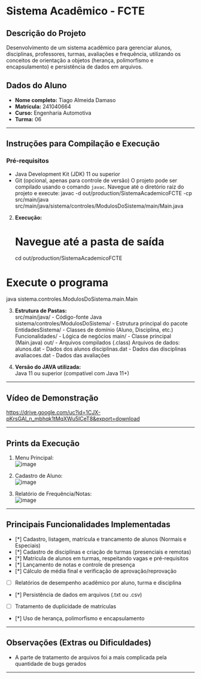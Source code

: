 # Sistema Acadêmico - FCTE

## Descrição do Projeto

Desenvolvimento de um sistema acadêmico para gerenciar alunos, disciplinas, professores, turmas, avaliações e frequência, utilizando os conceitos de orientação a objetos (herança, polimorfismo e encapsulamento) e persistência de dados em arquivos.

## Dados do Aluno

- **Nome completo:** Tiago Almeida Damaso
- **Matrícula:** 241040664
- **Curso:** Engenharia Automotiva
- **Turma:** 06

---

## Instruções para Compilação e Execução

### Pré-requisitos
- Java Development Kit (JDK) 11 ou superior
- Git (opcional, apenas para controle de versão)
O projeto pode ser compilado usando o comando `javac`. Navegue até o diretório raiz do projeto e execute:
javac -d out/production/SistemaAcademicoFCTE -cp src/main/java src/main/java/sistema/controles/ModulosDoSistema/main/Main.java

2. **Execução:**  
   # Navegue até a pasta de saída
   cd out/production/SistemaAcademicoFCTE

# Execute o programa
java sistema.controles.ModulosDoSistema.main.Main


3. **Estrutura de Pastas:**  
src/main/java/ - Código-fonte Java
sistema/controles/ModulosDoSistema/ - Estrutura principal do pacote
EntidadesSistema/ - Classes de domínio (Aluno, Disciplina, etc.)
Funcionalidades/ - Lógica de negócios
main/ - Classe principal (Main.java)
out/ - Arquivos compilados (.class)
Arquivos de dados:
alunos.dat - Dados dos alunos
disciplinas.dat - Dados das disciplinas
avaliacoes.dat - Dados das avaliações

3. **Versão do JAVA utilizada:**  
   Java 11 ou superior (compatível com Java 11+)

---

## Vídeo de Demonstração

https://drive.google.com/uc?id=1CJX-pKrsGAl_n_mbhqk1tMqXWu5ICeT8&export=download

---

## Prints da Execução

1. Menu Principal:  
   ![image](https://github.com/user-attachments/assets/a7ce9b3f-aeb2-4e43-86f4-ae0d2721b772)


2. Cadastro de Aluno:  
   ![image](https://github.com/user-attachments/assets/6a3c5d50-c24a-462a-a25c-54bfe7ac3a3e)


3. Relatório de Frequência/Notas:  
  ![image](https://github.com/user-attachments/assets/62e528e7-85ec-4cc2-96ec-567ddbd1a52f)


---

## Principais Funcionalidades Implementadas

- [*] Cadastro, listagem, matrícula e trancamento de alunos (Normais e Especiais)
- [*] Cadastro de disciplinas e criação de turmas (presenciais e remotas)
- [*] Matrícula de alunos em turmas, respeitando vagas e pré-requisitos
- [*] Lançamento de notas e controle de presença
- [*] Cálculo de média final e verificação de aprovação/reprovação
- [ ] Relatórios de desempenho acadêmico por aluno, turma e disciplina
- [*] Persistência de dados em arquivos (.txt ou .csv)
- [ ] Tratamento de duplicidade de matrículas
- [*] Uso de herança, polimorfismo e encapsulamento

---

## Observações (Extras ou Dificuldades)

- A parte de tratamento de arquivos foi a mais complicada pela quantidade de bugs gerados

---


